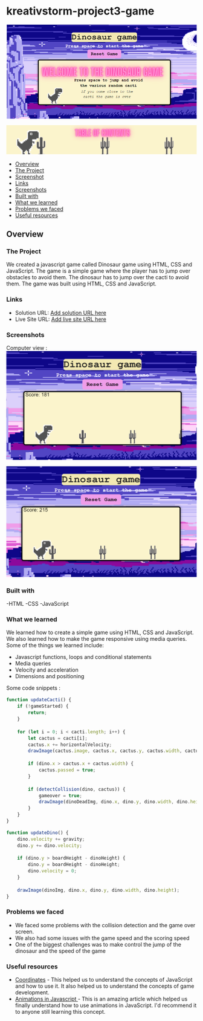 # kreativstorm-project3-game

![Intro-image](./assets/images/dinointropic.png)

![Table of contents ](./assets/images/tableofcontents.png)
  - [Overview](#overview)
  - [The Project](#the-project)
  - [Screenshot](#screenshot)
  - [Links](#links)
  - [Screenshots](#screenshots) 
  - [Built with](#built-with)
  - [What we learned](#what-we-learned)
  - [Problems we faced](#problems-we-faced)
  - [Useful resources](#useful-resources)
 

## Overview

### The Project
We created a javascript game called Dinosaur game using HTML, CSS and JavaScript. The game is a simple game where the player has to jump over obstacles to avoid them. The dinosaur has to jump over the cacti to avoid them. The game was built using HTML, CSS and JavaScript.

### Links

- Solution URL: [Add solution URL here](https://github.com/basiacarvalho/kreativstorm-project1)
- Live Site URL: [Add live site URL here](https://basiacarvalho.github.io/kreativstorm-project1/)

### Screenshots
Computer view :
![Screenshot](./assets/images/screenshot1.png)

![Screenshot](./assets/images/screenshot2.png)

### Built with
-HTML
-CSS
-JavaScript

### What we learned
We learned how to create a simple game using HTML, CSS and JavaScript. We also learned how to make the game responsive using media queries. Some of the things we learned include:
 - Javascript functions, loops and conditional statements
 - Media queries
 - Velocity and acceleration
 - Dimensions and positioning

Some code snippets :

```js
function updateCacti() {
    if (!gameStarted) {
        return;
    }

    for (let i = 0; i < cacti.length; i++) {
        let cactus = cacti[i];
        cactus.x += horizontalVelocity;
        drawImage(cactus.image, cactus.x, cactus.y, cactus.width, cactus.height);

        if (dino.x > cactus.x + cactus.width) {
            cactus.passed = true;
        }

        if (detectCollision(dino, cactus)) {
            gameover = true;
            drawImage(dinoDeadImg, dino.x, dino.y, dino.width, dino.height);
        }
    }
}
```

```js
function updateDino() {
    dino.velocity += gravity;
    dino.y += dino.velocity;

    if (dino.y > boardHeight - dinoHeight) {
        dino.y = boardHeight - dinoHeight;
        dino.velocity = 0;
    }

    drawImage(dinoImg, dino.x, dino.y, dino.width, dino.height);
}
```

### Problems we faced
 - We faced some problems with the collision detection and the game over screen. 
 - We also had some issues with the game speed and the scoring speed
 - One of the biggest challenges was to make control the jump of the dinosaur and the speed of the game

### Useful resources
- [Coordinates](https://javascript.info/coordinates) - This helped us to understand the concepts of JavaScript and how to use it. It also helped us to understand the concepts of game development.
- [Animations in Javascript ](https://javascript.info/js-animation) - This is an amazing article which helped us finally understand how to use animations in JavaScript. I'd recommend it to anyone still learning this concept.